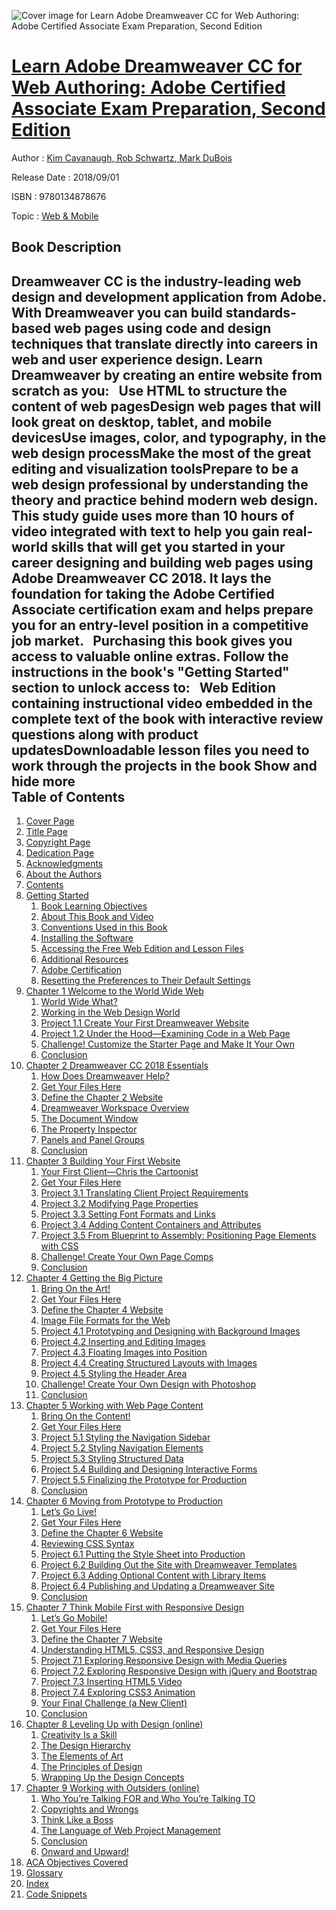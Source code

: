 ![Cover image for Learn Adobe Dreamweaver CC for Web Authoring: Adobe Certified Associate Exam Preparation, Second Edition](https://imgdetail.ebookreading.net/cover/cover/web_mobile/EB9780134878676.jpg)

[Learn Adobe Dreamweaver CC for Web Authoring: Adobe Certified Associate Exam Preparation, Second Edition](https://ebookreading.net/view/book/Learn+Adobe+Dreamweaver+CC+for+Web+Authoring%3A+Adobe+Certified+Associate+Exam+Preparation%2C+Second+Edition-EB9780134878676_1.html "Learn Adobe Dreamweaver CC for Web Authoring: Adobe Certified Associate Exam Preparation, Second Edition")
====================================================================================================================

Author : [Kim Cavanaugh](https://ebookreading.net/search/author/Kim+Cavanaugh),[ Rob Schwartz](https://ebookreading.net/search/author/+Rob+Schwartz),[ Mark DuBois](https://ebookreading.net/search/author/+Mark+DuBois)

Release Date : 2018/09/01

ISBN : 9780134878676

Topic : [Web & Mobile](https://ebookreading.net/search/category/web-mobile)

Book Description
-----------------

 Dreamweaver CC is the industry-leading web design and development application from Adobe. With Dreamweaver you can build standards-based web pages using code and design techniques that translate directly into careers in web and user experience design. Learn Dreamweaver by creating an entire website from scratch as you:
 
Use HTML to structure the content of web pagesDesign web pages that will look great on desktop, tablet, and mobile devicesUse images, color, and typography, in the web design processMake the most of the great editing and visualization toolsPrepare to be a web design professional by understanding the theory and practice behind modern web design. 
This study guide uses more than 10 hours of video integrated with text to help you gain real-world skills that will get you started in your career designing and building web pages using Adobe Dreamweaver CC 2018. It lays the foundation for taking the Adobe Certified Associate certification exam and helps prepare you for an entry-level position in a competitive job market.
 
Purchasing this book gives you access to valuable online extras. Follow the instructions in the book's "Getting Started" section to unlock access to:
 
Web Edition containing instructional video embedded in the complete text of the book with interactive review questions along with product updatesDownloadable lesson files you need to work through the projects in the book        Show and hide more                
Table of Contents
-----------------

1. [Cover Page](https://ebookreading.net/view/book/Learn+Adobe+Dreamweaver+CC+for+Web+Authoring%3A+Adobe+Certified+Associate+Exam+Preparation%2C+Second+Edition-EB9780134878676_1.html)
1. [Title Page](https://ebookreading.net/view/book/Learn+Adobe+Dreamweaver+CC+for+Web+Authoring%3A+Adobe+Certified+Associate+Exam+Preparation%2C+Second+Edition-EB9780134878676_2.html)
1. [Copyright Page](https://ebookreading.net/view/book/Learn+Adobe+Dreamweaver+CC+for+Web+Authoring%3A+Adobe+Certified+Associate+Exam+Preparation%2C+Second+Edition-EB9780134878676_3.html)
1. [Dedication Page](https://ebookreading.net/view/book/Learn+Adobe+Dreamweaver+CC+for+Web+Authoring%3A+Adobe+Certified+Associate+Exam+Preparation%2C+Second+Edition-EB9780134878676_4.html)
1. [Acknowledgments](https://ebookreading.net/view/book/Learn+Adobe+Dreamweaver+CC+for+Web+Authoring%3A+Adobe+Certified+Associate+Exam+Preparation%2C+Second+Edition-EB9780134878676_5.html)
1. [About the Authors](https://ebookreading.net/view/book/Learn+Adobe+Dreamweaver+CC+for+Web+Authoring%3A+Adobe+Certified+Associate+Exam+Preparation%2C+Second+Edition-EB9780134878676_6.html)
1. [Contents](https://ebookreading.net/view/book/Learn+Adobe+Dreamweaver+CC+for+Web+Authoring%3A+Adobe+Certified+Associate+Exam+Preparation%2C+Second+Edition-EB9780134878676_7.html)
1. [Getting Started](https://ebookreading.net/view/book/Learn+Adobe+Dreamweaver+CC+for+Web+Authoring%3A+Adobe+Certified+Associate+Exam+Preparation%2C+Second+Edition-EB9780134878676_8.html#fm01)
    1. [Book Learning Objectives](https://ebookreading.net/view/book/Learn+Adobe+Dreamweaver+CC+for+Web+Authoring%3A+Adobe+Certified+Associate+Exam+Preparation%2C+Second+Edition-EB9780134878676_8.html#fm01lev1sec1)
    1. [About This Book and Video](https://ebookreading.net/view/book/Learn+Adobe+Dreamweaver+CC+for+Web+Authoring%3A+Adobe+Certified+Associate+Exam+Preparation%2C+Second+Edition-EB9780134878676_8.html#fm01lev1sec2)
    1. [Conventions Used in this Book](https://ebookreading.net/view/book/Learn+Adobe+Dreamweaver+CC+for+Web+Authoring%3A+Adobe+Certified+Associate+Exam+Preparation%2C+Second+Edition-EB9780134878676_8.html#fm01lev1sec3)
    1. [Installing the Software](https://ebookreading.net/view/book/Learn+Adobe+Dreamweaver+CC+for+Web+Authoring%3A+Adobe+Certified+Associate+Exam+Preparation%2C+Second+Edition-EB9780134878676_8.html#fm01lev1sec4)
    1. [Accessing the Free Web Edition and Lesson Files](https://ebookreading.net/view/book/Learn+Adobe+Dreamweaver+CC+for+Web+Authoring%3A+Adobe+Certified+Associate+Exam+Preparation%2C+Second+Edition-EB9780134878676_8.html#fm01lev1sec5)
    1. [Additional Resources](https://ebookreading.net/view/book/Learn+Adobe+Dreamweaver+CC+for+Web+Authoring%3A+Adobe+Certified+Associate+Exam+Preparation%2C+Second+Edition-EB9780134878676_8.html#fm01lev1sec6)
    1. [Adobe Certification](https://ebookreading.net/view/book/Learn+Adobe+Dreamweaver+CC+for+Web+Authoring%3A+Adobe+Certified+Associate+Exam+Preparation%2C+Second+Edition-EB9780134878676_8.html#fm01lev1sec7)
    1. [Resetting the Preferences to Their Default Settings](https://ebookreading.net/view/book/Learn+Adobe+Dreamweaver+CC+for+Web+Authoring%3A+Adobe+Certified+Associate+Exam+Preparation%2C+Second+Edition-EB9780134878676_8.html#fm01lev1sec8)
1. [Chapter 1 Welcome to the World Wide Web](https://ebookreading.net/view/book/Learn+Adobe+Dreamweaver+CC+for+Web+Authoring%3A+Adobe+Certified+Associate+Exam+Preparation%2C+Second+Edition-EB9780134878676_9.html#ch01)
    1. [World Wide What?](https://ebookreading.net/view/book/Learn+Adobe+Dreamweaver+CC+for+Web+Authoring%3A+Adobe+Certified+Associate+Exam+Preparation%2C+Second+Edition-EB9780134878676_9.html#ch01lev1sec1)
    1. [Working in the Web Design World](https://ebookreading.net/view/book/Learn+Adobe+Dreamweaver+CC+for+Web+Authoring%3A+Adobe+Certified+Associate+Exam+Preparation%2C+Second+Edition-EB9780134878676_9.html#ch01lev1sec2)
    1. [Project 1.1 Create Your First Dreamweaver Website](https://ebookreading.net/view/book/Learn+Adobe+Dreamweaver+CC+for+Web+Authoring%3A+Adobe+Certified+Associate+Exam+Preparation%2C+Second+Edition-EB9780134878676_9.html#ch01lev1sec3)
    1. [Project 1.2 Under the Hood—Examining Code in a Web Page](https://ebookreading.net/view/book/Learn+Adobe+Dreamweaver+CC+for+Web+Authoring%3A+Adobe+Certified+Associate+Exam+Preparation%2C+Second+Edition-EB9780134878676_9.html#ch01lev1sec4)
    1. [Challenge! Customize the Starter Page and Make It Your Own](https://ebookreading.net/view/book/Learn+Adobe+Dreamweaver+CC+for+Web+Authoring%3A+Adobe+Certified+Associate+Exam+Preparation%2C+Second+Edition-EB9780134878676_9.html#ch01lev1sec5)
    1. [Conclusion](https://ebookreading.net/view/book/Learn+Adobe+Dreamweaver+CC+for+Web+Authoring%3A+Adobe+Certified+Associate+Exam+Preparation%2C+Second+Edition-EB9780134878676_9.html#ch01lev1sec6)
1. [Chapter 2 Dreamweaver CC 2018 Essentials](https://ebookreading.net/view/book/Learn+Adobe+Dreamweaver+CC+for+Web+Authoring%3A+Adobe+Certified+Associate+Exam+Preparation%2C+Second+Edition-EB9780134878676_10.html#ch02)
    1. [How Does Dreamweaver Help?](https://ebookreading.net/view/book/Learn+Adobe+Dreamweaver+CC+for+Web+Authoring%3A+Adobe+Certified+Associate+Exam+Preparation%2C+Second+Edition-EB9780134878676_10.html#ch02lev1sec1)
    1. [Get Your Files Here](https://ebookreading.net/view/book/Learn+Adobe+Dreamweaver+CC+for+Web+Authoring%3A+Adobe+Certified+Associate+Exam+Preparation%2C+Second+Edition-EB9780134878676_10.html#ch02lev1sec2)
    1. [Define the Chapter 2 Website](https://ebookreading.net/view/book/Learn+Adobe+Dreamweaver+CC+for+Web+Authoring%3A+Adobe+Certified+Associate+Exam+Preparation%2C+Second+Edition-EB9780134878676_10.html#ch02lev1sec3)
    1. [Dreamweaver Workspace Overview](https://ebookreading.net/view/book/Learn+Adobe+Dreamweaver+CC+for+Web+Authoring%3A+Adobe+Certified+Associate+Exam+Preparation%2C+Second+Edition-EB9780134878676_10.html#ch02lev1sec4)
    1. [The Document Window](https://ebookreading.net/view/book/Learn+Adobe+Dreamweaver+CC+for+Web+Authoring%3A+Adobe+Certified+Associate+Exam+Preparation%2C+Second+Edition-EB9780134878676_10.html#ch02lev1sec5)
    1. [The Property Inspector](https://ebookreading.net/view/book/Learn+Adobe+Dreamweaver+CC+for+Web+Authoring%3A+Adobe+Certified+Associate+Exam+Preparation%2C+Second+Edition-EB9780134878676_10.html#ch02lev1sec6)
    1. [Panels and Panel Groups](https://ebookreading.net/view/book/Learn+Adobe+Dreamweaver+CC+for+Web+Authoring%3A+Adobe+Certified+Associate+Exam+Preparation%2C+Second+Edition-EB9780134878676_10.html#ch02lev1sec7)
    1. [Conclusion](https://ebookreading.net/view/book/Learn+Adobe+Dreamweaver+CC+for+Web+Authoring%3A+Adobe+Certified+Associate+Exam+Preparation%2C+Second+Edition-EB9780134878676_10.html#ch02lev1sec8)
1. [Chapter 3 Building Your First Website](https://ebookreading.net/view/book/Learn+Adobe+Dreamweaver+CC+for+Web+Authoring%3A+Adobe+Certified+Associate+Exam+Preparation%2C+Second+Edition-EB9780134878676_11.html#ch03)
    1. [Your First Client—Chris the Cartoonist](https://ebookreading.net/view/book/Learn+Adobe+Dreamweaver+CC+for+Web+Authoring%3A+Adobe+Certified+Associate+Exam+Preparation%2C+Second+Edition-EB9780134878676_11.html#ch03lev1sec1)
    1. [Get Your Files Here](https://ebookreading.net/view/book/Learn+Adobe+Dreamweaver+CC+for+Web+Authoring%3A+Adobe+Certified+Associate+Exam+Preparation%2C+Second+Edition-EB9780134878676_11.html#ch03lev1sec2)
    1. [Project 3.1 Translating Client Project Requirements](https://ebookreading.net/view/book/Learn+Adobe+Dreamweaver+CC+for+Web+Authoring%3A+Adobe+Certified+Associate+Exam+Preparation%2C+Second+Edition-EB9780134878676_11.html#ch03lev1sec3)
    1. [Project 3.2 Modifying Page Properties](https://ebookreading.net/view/book/Learn+Adobe+Dreamweaver+CC+for+Web+Authoring%3A+Adobe+Certified+Associate+Exam+Preparation%2C+Second+Edition-EB9780134878676_11.html#ch03lev1sec4)
    1. [Project 3.3 Setting Font Formats and Links](https://ebookreading.net/view/book/Learn+Adobe+Dreamweaver+CC+for+Web+Authoring%3A+Adobe+Certified+Associate+Exam+Preparation%2C+Second+Edition-EB9780134878676_11.html#ch03lev1sec5)
    1. [Project 3.4 Adding Content Containers and Attributes](https://ebookreading.net/view/book/Learn+Adobe+Dreamweaver+CC+for+Web+Authoring%3A+Adobe+Certified+Associate+Exam+Preparation%2C+Second+Edition-EB9780134878676_11.html#ch03lev1sec6)
    1. [Project 3.5 From Blueprint to Assembly: Positioning Page Elements with CSS](https://ebookreading.net/view/book/Learn+Adobe+Dreamweaver+CC+for+Web+Authoring%3A+Adobe+Certified+Associate+Exam+Preparation%2C+Second+Edition-EB9780134878676_11.html#ch03lev1sec7)
    1. [Challenge! Create Your Own Page Comps](https://ebookreading.net/view/book/Learn+Adobe+Dreamweaver+CC+for+Web+Authoring%3A+Adobe+Certified+Associate+Exam+Preparation%2C+Second+Edition-EB9780134878676_11.html#ch03lev1sec8)
    1. [Conclusion](https://ebookreading.net/view/book/Learn+Adobe+Dreamweaver+CC+for+Web+Authoring%3A+Adobe+Certified+Associate+Exam+Preparation%2C+Second+Edition-EB9780134878676_11.html#ch03lev1sec9)
1. [Chapter 4 Getting the Big Picture](https://ebookreading.net/view/book/Learn+Adobe+Dreamweaver+CC+for+Web+Authoring%3A+Adobe+Certified+Associate+Exam+Preparation%2C+Second+Edition-EB9780134878676_12.html#ch04)
    1. [Bring On the Art!](https://ebookreading.net/view/book/Learn+Adobe+Dreamweaver+CC+for+Web+Authoring%3A+Adobe+Certified+Associate+Exam+Preparation%2C+Second+Edition-EB9780134878676_12.html#ch04lev1sec1)
    1. [Get Your Files Here](https://ebookreading.net/view/book/Learn+Adobe+Dreamweaver+CC+for+Web+Authoring%3A+Adobe+Certified+Associate+Exam+Preparation%2C+Second+Edition-EB9780134878676_12.html#ch04lev1sec2)
    1. [Define the Chapter 4 Website](https://ebookreading.net/view/book/Learn+Adobe+Dreamweaver+CC+for+Web+Authoring%3A+Adobe+Certified+Associate+Exam+Preparation%2C+Second+Edition-EB9780134878676_12.html#ch04lev1sec3)
    1. [Image File Formats for the Web](https://ebookreading.net/view/book/Learn+Adobe+Dreamweaver+CC+for+Web+Authoring%3A+Adobe+Certified+Associate+Exam+Preparation%2C+Second+Edition-EB9780134878676_12.html#ch04lev1sec4)
    1. [Project 4.1 Prototyping and Designing with Background Images](https://ebookreading.net/view/book/Learn+Adobe+Dreamweaver+CC+for+Web+Authoring%3A+Adobe+Certified+Associate+Exam+Preparation%2C+Second+Edition-EB9780134878676_12.html#ch04lev1sec5)
    1. [Project 4.2 Inserting and Editing Images](https://ebookreading.net/view/book/Learn+Adobe+Dreamweaver+CC+for+Web+Authoring%3A+Adobe+Certified+Associate+Exam+Preparation%2C+Second+Edition-EB9780134878676_12.html#ch04lev1sec6)
    1. [Project 4.3 Floating Images into Position](https://ebookreading.net/view/book/Learn+Adobe+Dreamweaver+CC+for+Web+Authoring%3A+Adobe+Certified+Associate+Exam+Preparation%2C+Second+Edition-EB9780134878676_12.html#ch04lev1sec7)
    1. [Project 4.4 Creating Structured Layouts with Images](https://ebookreading.net/view/book/Learn+Adobe+Dreamweaver+CC+for+Web+Authoring%3A+Adobe+Certified+Associate+Exam+Preparation%2C+Second+Edition-EB9780134878676_12.html#ch04lev1sec8)
    1. [Project 4.5 Styling the Header Area](https://ebookreading.net/view/book/Learn+Adobe+Dreamweaver+CC+for+Web+Authoring%3A+Adobe+Certified+Associate+Exam+Preparation%2C+Second+Edition-EB9780134878676_12.html#ch04lev1sec9)
    1. [Challenge! Create Your Own Design with Photoshop](https://ebookreading.net/view/book/Learn+Adobe+Dreamweaver+CC+for+Web+Authoring%3A+Adobe+Certified+Associate+Exam+Preparation%2C+Second+Edition-EB9780134878676_12.html#ch04lev1sec10)
    1. [Conclusion](https://ebookreading.net/view/book/Learn+Adobe+Dreamweaver+CC+for+Web+Authoring%3A+Adobe+Certified+Associate+Exam+Preparation%2C+Second+Edition-EB9780134878676_12.html#ch04lev1sec11)
1. [Chapter 5 Working with Web Page Content](https://ebookreading.net/view/book/Learn+Adobe+Dreamweaver+CC+for+Web+Authoring%3A+Adobe+Certified+Associate+Exam+Preparation%2C+Second+Edition-EB9780134878676_13.html#ch05)
    1. [Bring On the Content!](https://ebookreading.net/view/book/Learn+Adobe+Dreamweaver+CC+for+Web+Authoring%3A+Adobe+Certified+Associate+Exam+Preparation%2C+Second+Edition-EB9780134878676_13.html#ch05lev1sec1)
    1. [Get Your Files Here](https://ebookreading.net/view/book/Learn+Adobe+Dreamweaver+CC+for+Web+Authoring%3A+Adobe+Certified+Associate+Exam+Preparation%2C+Second+Edition-EB9780134878676_13.html#ch05lev1sec2)
    1. [Project 5.1 Styling the Navigation Sidebar](https://ebookreading.net/view/book/Learn+Adobe+Dreamweaver+CC+for+Web+Authoring%3A+Adobe+Certified+Associate+Exam+Preparation%2C+Second+Edition-EB9780134878676_13.html#ch05lev1sec3)
    1. [Project 5.2 Styling Navigation Elements](https://ebookreading.net/view/book/Learn+Adobe+Dreamweaver+CC+for+Web+Authoring%3A+Adobe+Certified+Associate+Exam+Preparation%2C+Second+Edition-EB9780134878676_13.html#ch05lev1sec4)
    1. [Project 5.3 Styling Structured Data](https://ebookreading.net/view/book/Learn+Adobe+Dreamweaver+CC+for+Web+Authoring%3A+Adobe+Certified+Associate+Exam+Preparation%2C+Second+Edition-EB9780134878676_13.html#ch05lev1sec5)
    1. [Project 5.4 Building and Designing Interactive Forms](https://ebookreading.net/view/book/Learn+Adobe+Dreamweaver+CC+for+Web+Authoring%3A+Adobe+Certified+Associate+Exam+Preparation%2C+Second+Edition-EB9780134878676_13.html#ch05lev1sec6)
    1. [Project 5.5 Finalizing the Prototype for Production](https://ebookreading.net/view/book/Learn+Adobe+Dreamweaver+CC+for+Web+Authoring%3A+Adobe+Certified+Associate+Exam+Preparation%2C+Second+Edition-EB9780134878676_13.html#ch05lev1sec7)
    1. [Conclusion](https://ebookreading.net/view/book/Learn+Adobe+Dreamweaver+CC+for+Web+Authoring%3A+Adobe+Certified+Associate+Exam+Preparation%2C+Second+Edition-EB9780134878676_13.html#ch05lev1sec8)
1. [Chapter 6 Moving from Prototype to Production](https://ebookreading.net/view/book/Learn+Adobe+Dreamweaver+CC+for+Web+Authoring%3A+Adobe+Certified+Associate+Exam+Preparation%2C+Second+Edition-EB9780134878676_14.html#ch06)
    1. [Let’s Go Live!](https://ebookreading.net/view/book/Learn+Adobe+Dreamweaver+CC+for+Web+Authoring%3A+Adobe+Certified+Associate+Exam+Preparation%2C+Second+Edition-EB9780134878676_14.html#ch06lev1sec1)
    1. [Get Your Files Here](https://ebookreading.net/view/book/Learn+Adobe+Dreamweaver+CC+for+Web+Authoring%3A+Adobe+Certified+Associate+Exam+Preparation%2C+Second+Edition-EB9780134878676_14.html#ch06lev1sec2)
    1. [Define the Chapter 6 Website](https://ebookreading.net/view/book/Learn+Adobe+Dreamweaver+CC+for+Web+Authoring%3A+Adobe+Certified+Associate+Exam+Preparation%2C+Second+Edition-EB9780134878676_14.html#ch06lev1sec3)
    1. [Reviewing CSS Syntax](https://ebookreading.net/view/book/Learn+Adobe+Dreamweaver+CC+for+Web+Authoring%3A+Adobe+Certified+Associate+Exam+Preparation%2C+Second+Edition-EB9780134878676_14.html#ch06lev1sec4)
    1. [Project 6.1 Putting the Style Sheet into Production](https://ebookreading.net/view/book/Learn+Adobe+Dreamweaver+CC+for+Web+Authoring%3A+Adobe+Certified+Associate+Exam+Preparation%2C+Second+Edition-EB9780134878676_14.html#ch06lev1sec5)
    1. [Project 6.2 Building Out the Site with Dreamweaver Templates](https://ebookreading.net/view/book/Learn+Adobe+Dreamweaver+CC+for+Web+Authoring%3A+Adobe+Certified+Associate+Exam+Preparation%2C+Second+Edition-EB9780134878676_14.html#ch06lev1sec6)
    1. [Project 6.3 Adding Optional Content with Library Items](https://ebookreading.net/view/book/Learn+Adobe+Dreamweaver+CC+for+Web+Authoring%3A+Adobe+Certified+Associate+Exam+Preparation%2C+Second+Edition-EB9780134878676_14.html#ch06lev1sec7)
    1. [Project 6.4 Publishing and Updating a Dreamweaver Site](https://ebookreading.net/view/book/Learn+Adobe+Dreamweaver+CC+for+Web+Authoring%3A+Adobe+Certified+Associate+Exam+Preparation%2C+Second+Edition-EB9780134878676_14.html#ch06lev1sec8)
    1. [Conclusion](https://ebookreading.net/view/book/Learn+Adobe+Dreamweaver+CC+for+Web+Authoring%3A+Adobe+Certified+Associate+Exam+Preparation%2C+Second+Edition-EB9780134878676_14.html#ch06lev1sec9)
1. [Chapter 7 Think Mobile First with Responsive Design](https://ebookreading.net/view/book/Learn+Adobe+Dreamweaver+CC+for+Web+Authoring%3A+Adobe+Certified+Associate+Exam+Preparation%2C+Second+Edition-EB9780134878676_15.html#ch07)
    1. [Let’s Go Mobile!](https://ebookreading.net/view/book/Learn+Adobe+Dreamweaver+CC+for+Web+Authoring%3A+Adobe+Certified+Associate+Exam+Preparation%2C+Second+Edition-EB9780134878676_15.html#ch07lev1sec1)
    1. [Get Your Files Here](https://ebookreading.net/view/book/Learn+Adobe+Dreamweaver+CC+for+Web+Authoring%3A+Adobe+Certified+Associate+Exam+Preparation%2C+Second+Edition-EB9780134878676_15.html#ch07lev1sec2)
    1. [Define the Chapter 7 Website](https://ebookreading.net/view/book/Learn+Adobe+Dreamweaver+CC+for+Web+Authoring%3A+Adobe+Certified+Associate+Exam+Preparation%2C+Second+Edition-EB9780134878676_15.html#ch07lev1sec3)
    1. [Understanding HTML5, CSS3, and Responsive Design](https://ebookreading.net/view/book/Learn+Adobe+Dreamweaver+CC+for+Web+Authoring%3A+Adobe+Certified+Associate+Exam+Preparation%2C+Second+Edition-EB9780134878676_15.html#ch07lev1sec4)
    1. [Project 7.1 Exploring Responsive Design with Media Queries](https://ebookreading.net/view/book/Learn+Adobe+Dreamweaver+CC+for+Web+Authoring%3A+Adobe+Certified+Associate+Exam+Preparation%2C+Second+Edition-EB9780134878676_15.html#ch07lev1sec5)
    1. [Project 7.2 Exploring Responsive Design with jQuery and Bootstrap](https://ebookreading.net/view/book/Learn+Adobe+Dreamweaver+CC+for+Web+Authoring%3A+Adobe+Certified+Associate+Exam+Preparation%2C+Second+Edition-EB9780134878676_15.html#ch07lev1sec6)
    1. [Project 7.3 Inserting HTML5 Video](https://ebookreading.net/view/book/Learn+Adobe+Dreamweaver+CC+for+Web+Authoring%3A+Adobe+Certified+Associate+Exam+Preparation%2C+Second+Edition-EB9780134878676_15.html#ch07lev1sec7)
    1. [Project 7.4 Exploring CSS3 Animation](https://ebookreading.net/view/book/Learn+Adobe+Dreamweaver+CC+for+Web+Authoring%3A+Adobe+Certified+Associate+Exam+Preparation%2C+Second+Edition-EB9780134878676_15.html#ch07lev1sec8)
    1. [Your Final Challenge (a New Client)](https://ebookreading.net/view/book/Learn+Adobe+Dreamweaver+CC+for+Web+Authoring%3A+Adobe+Certified+Associate+Exam+Preparation%2C+Second+Edition-EB9780134878676_15.html#ch07lev1sec9)
    1. [Conclusion](https://ebookreading.net/view/book/Learn+Adobe+Dreamweaver+CC+for+Web+Authoring%3A+Adobe+Certified+Associate+Exam+Preparation%2C+Second+Edition-EB9780134878676_15.html#ch07lev1sec10)
1. [Chapter 8 Leveling Up with Design (online)](https://ebookreading.net/view/book/Learn+Adobe+Dreamweaver+CC+for+Web+Authoring%3A+Adobe+Certified+Associate+Exam+Preparation%2C+Second+Edition-EB9780134878676_16.html#ch08)
    1. [Creativity Is a Skill](https://ebookreading.net/view/book/Learn+Adobe+Dreamweaver+CC+for+Web+Authoring%3A+Adobe+Certified+Associate+Exam+Preparation%2C+Second+Edition-EB9780134878676_16.html#ch08lev1sec1)
    1. [The Design Hierarchy](https://ebookreading.net/view/book/Learn+Adobe+Dreamweaver+CC+for+Web+Authoring%3A+Adobe+Certified+Associate+Exam+Preparation%2C+Second+Edition-EB9780134878676_16.html#ch08lev1sec2)
    1. [The Elements of Art](https://ebookreading.net/view/book/Learn+Adobe+Dreamweaver+CC+for+Web+Authoring%3A+Adobe+Certified+Associate+Exam+Preparation%2C+Second+Edition-EB9780134878676_16.html#ch08lev1sec3)
    1. [The Principles of Design](https://ebookreading.net/view/book/Learn+Adobe+Dreamweaver+CC+for+Web+Authoring%3A+Adobe+Certified+Associate+Exam+Preparation%2C+Second+Edition-EB9780134878676_16.html#ch08lev1sec4)
    1. [Wrapping Up the Design Concepts](https://ebookreading.net/view/book/Learn+Adobe+Dreamweaver+CC+for+Web+Authoring%3A+Adobe+Certified+Associate+Exam+Preparation%2C+Second+Edition-EB9780134878676_16.html#ch08lev1sec5)
1. [Chapter 9 Working with Outsiders (online)](https://ebookreading.net/view/book/Learn+Adobe+Dreamweaver+CC+for+Web+Authoring%3A+Adobe+Certified+Associate+Exam+Preparation%2C+Second+Edition-EB9780134878676_17.html#ch09)
    1. [Who You’re Talking FOR and Who You’re Talking TO](https://ebookreading.net/view/book/Learn+Adobe+Dreamweaver+CC+for+Web+Authoring%3A+Adobe+Certified+Associate+Exam+Preparation%2C+Second+Edition-EB9780134878676_17.html#ch09lev1sec1)
    1. [Copyrights and Wrongs](https://ebookreading.net/view/book/Learn+Adobe+Dreamweaver+CC+for+Web+Authoring%3A+Adobe+Certified+Associate+Exam+Preparation%2C+Second+Edition-EB9780134878676_17.html#ch09lev1sec2)
    1. [Think Like a Boss](https://ebookreading.net/view/book/Learn+Adobe+Dreamweaver+CC+for+Web+Authoring%3A+Adobe+Certified+Associate+Exam+Preparation%2C+Second+Edition-EB9780134878676_17.html#ch09lev1sec3)
    1. [The Language of Web Project Management](https://ebookreading.net/view/book/Learn+Adobe+Dreamweaver+CC+for+Web+Authoring%3A+Adobe+Certified+Associate+Exam+Preparation%2C+Second+Edition-EB9780134878676_17.html#ch09lev1sec4)
    1. [Conclusion](https://ebookreading.net/view/book/Learn+Adobe+Dreamweaver+CC+for+Web+Authoring%3A+Adobe+Certified+Associate+Exam+Preparation%2C+Second+Edition-EB9780134878676_17.html#ch09lev1sec5)
    1. [Onward and Upward!](https://ebookreading.net/view/book/Learn+Adobe+Dreamweaver+CC+for+Web+Authoring%3A+Adobe+Certified+Associate+Exam+Preparation%2C+Second+Edition-EB9780134878676_17.html#ch09lev1sec6)
1. [ACA Objectives Covered](https://ebookreading.net/view/book/Learn+Adobe+Dreamweaver+CC+for+Web+Authoring%3A+Adobe+Certified+Associate+Exam+Preparation%2C+Second+Edition-EB9780134878676_18.html#bm01)
1. [Glossary](https://ebookreading.net/view/book/Learn+Adobe+Dreamweaver+CC+for+Web+Authoring%3A+Adobe+Certified+Associate+Exam+Preparation%2C+Second+Edition-EB9780134878676_19.html#gloss)
1. [Index](https://ebookreading.net/view/book/Learn+Adobe+Dreamweaver+CC+for+Web+Authoring%3A+Adobe+Certified+Associate+Exam+Preparation%2C+Second+Edition-EB9780134878676_20.html#index)
1. [Code Snippets](https://ebookreading.net/view/book/Learn+Adobe+Dreamweaver+CC+for+Web+Authoring%3A+Adobe+Certified+Associate+Exam+Preparation%2C+Second+Edition-EB9780134878676_21.html#ch01_images)
